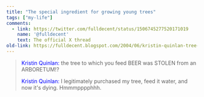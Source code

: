 ```yaml
---
title: "The special ingredient for growing young trees"
tags: ["my-life"]
comments:
  - link: https://twitter.com/fulldecent/status/1506745277520171019
    name: '@fulldecent'
    text: The official X thread
old-link: https://fulldecent.blogspot.com/2004/06/kristin-quinlan-tree-to-which-you-feed.html
---
```


> <span style="color:blue">Kristin Quinlan:</span> the tree to which you feed BEER was STOLEN from an ARBORETUM!?
>
> <span style="color:blue">Kristin Quinlan:</span> I legitimately purchased my tree, feed it water, and now it's dying. Hmmmpppphhh.

